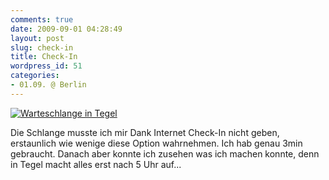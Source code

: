 ```yaml
---
comments: true
date: 2009-09-01 04:28:49
layout: post
slug: check-in
title: Check-In
wordpress_id: 51
categories:
- 01.09. @ Berlin
---
```


[![Warteschlange in Tegel](http://farm3.static.flickr.com/2519/3876196805_8e8fc78715.jpg)](http://www.flickr.com/photos/walsweer/3876196805/)

Die Schlange musste ich mir Dank Internet Check-In nicht geben, erstaunlich wie wenige diese Option wahrnehmen. Ich hab genau 3min gebraucht. Danach aber konnte ich zusehen was ich machen konnte, denn in Tegel macht alles erst nach 5 Uhr auf...
